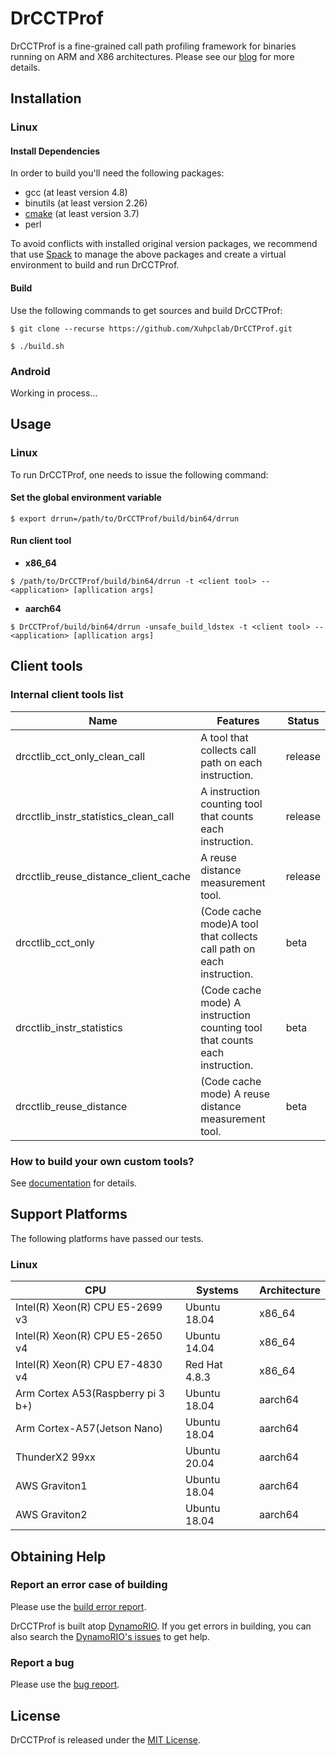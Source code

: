 # DrCCTProf

DrCCTProf is a fine-grained call path profiling framework for binaries running on ARM and X86 architectures. Please see our [blog](http://www.cs.wm.edu/~xl10/blog/drcctprof.html) for more details.

## Installation

### Linux

#### Install Dependencies

In order to build you'll need the following packages:

* gcc (at least version 4.8)
* binutils (at least version 2.26)
* [cmake](https://cmake.org/download/) (at least version 3.7)
* perl

To avoid conflicts with installed original version packages, we recommend that use [Spack](https://spack.io/) to manage the above packages and create a virtual environment to build and run DrCCTProf. 

#### Build

Use the following commands to get sources and build DrCCTProf:

```console
$ git clone --recurse https://github.com/Xuhpclab/DrCCTProf.git
```
```console
$ ./build.sh
```

### Android

Working in process...

## Usage

### Linux

To run DrCCTProf, one needs to issue the following command:

#### Set the global environment variable

```console
$ export drrun=/path/to/DrCCTProf/build/bin64/drrun
```


#### Run client tool

* **x86_64**

```console
$ /path/to/DrCCTProf/build/bin64/drrun -t <client tool> -- <application> [apllication args]
```

* **aarch64**

```console
$ DrCCTProf/build/bin64/drrun -unsafe_build_ldstex -t <client tool> -- <application> [apllication args]
```

## Client tools

### Internal client tools list

| Name                                 | Features                                                                    | Status  |
|--------------------------------------|-----------------------------------------------------------------------------|---------|
| drcctlib_cct_only_clean_call         | A tool that collects call path on each instruction.                         | release |
| drcctlib_instr_statistics_clean_call | A instruction counting tool that counts each instruction.                   | release |
| drcctlib_reuse_distance_client_cache | A reuse distance measurement tool.                                          | release |
| drcctlib_cct_only                    | (Code cache mode)A tool that collects call path on each instruction.        | beta    |
| drcctlib_instr_statistics            | (Code cache mode) A instruction counting tool that counts each instruction. | beta    |
| drcctlib_reuse_distance              | (Code cache mode) A reuse distance measurement tool.                        | beta    |

### How to build your own custom tools?

See [documentation](doc/build_custom_client_tool.md) for details.

## Support Platforms

The following platforms have passed our tests.

### Linux

| CPU                               | Systems         | Architecture |
|-----------------------------------|-----------------|--------------|
| Intel(R) Xeon(R) CPU E5-2699 v3   | Ubuntu 18.04    | x86_64       |
| Intel(R) Xeon(R) CPU E5-2650 v4   | Ubuntu 14.04    | x86_64       |
| Intel(R) Xeon(R) CPU E7-4830 v4   | Red Hat 4.8.3   | x86_64       |
| Arm Cortex A53(Raspberry pi 3 b+) | Ubuntu 18.04    | aarch64      |
| Arm Cortex-A57(Jetson Nano)       | Ubuntu 18.04    | aarch64      |
| ThunderX2 99xx                    | Ubuntu 20.04    | aarch64      |
| AWS Graviton1                     | Ubuntu 18.04    | aarch64      |
| AWS Graviton2                     | Ubuntu 18.04    | aarch64      |

## Obtaining Help

### Report an error case of building

Please use the [build error report](https://github.com/Xuhpclab/DrCCTProf/issues/new?labels=build-error&template=build_error.md&title=Build+error).

DrCCTProf is built atop [DynamoRIO](https://github.com/DynamoRIO/dynamorio). If you get errors in building, you can also search the [DynamoRIO's issues](https://github.com/DynamoRIO/dynamorio/issues) to get help.

### Report a bug

Please use the [bug report](https://github.com/Xuhpclab/DrCCTProf/issues/new?labels=bug-report&template=bug_report.md&title=Bug+report).

## License

DrCCTProf is released under the [MIT License](http://www.opensource.org/licenses/MIT).